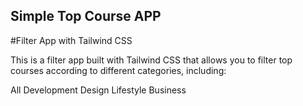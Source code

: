 ## Simple Top Course APP

#Filter App with Tailwind CSS

This is a filter app built with Tailwind CSS that allows you to filter top courses according to different categories, including:

All
Development
Design
Lifestyle
Business